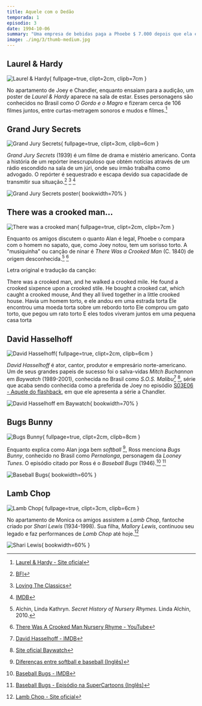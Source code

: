 ```yaml
---
title: Aquele com o Dedão
temporada: 1
episodio: 3
date: 1994-10-06
summary: "Uma empresa de bebidas paga a Phoebe $ 7.000 depois que ela encontra um dedo numa lata de refrigerante."
image: ./img/3/thumb-medium.jpg
---
```


## Laurel & Hardy

![Laurel & Hardy](./img/3/laurel-and-hardy.png){ fullpage=true, clipt=2cm, clipb=7cm }

No apartamento de Joey e Chandler, enquanto ensaiam para a audição, um poster
de *Laurel & Hardy* aparece na sala de estar. Esses personagens são conhecidos
no Brasil como *O Gordo e o Magro* e fizeram cerca de 106 filmes juntos, entre
curtas-metragem sonoros e mudos e filmes.[^laurel-and-hardy-site]

[^laurel-and-hardy-site]: [Laurel & Hardy - Site oficial](http://www.laurel-and-hardy.com/)

## Grand Jury Secrets

![Grand Jury Secrets](./img/3/grand-jury-secrets.png){ fullpage=true, clipt=3cm, clipb=6cm }

<!-- {"latex":[{"begin":{"tag":"col-1","width":0.5}}]} -->

*Grand Jury Secrets* (1939) é um filme de drama e mistério americano. Conta a história de
um repórter inescrupuloso que obtém notícias através de um rádio escondido na
sala de um júri, onde seu irmão trabalha como advogado. O repórter é sequestrado
e escapa devido sua capacidade de transmitir sua situação.[^jury-bfi] [^jury-loving]
[^jury-imdb]

<!--{"latex":[{"end":{"tag":"col-1"}},{"begin":{"tag":"col-2","width":0.5}}]}-->

![Grand Jury Secrets poster](./img/3/grand-jury-secrets-poster.jpg){ bookwidth=70% }

<!--{"latex":[{"end":{"tag":"col-2"}}]}-->

[^jury-bfi]: [BFI](https://www.bfi.org.uk/films-tv-people/4ce2b6ab720c8)
[^jury-loving]: [Loving The Classics](https://www.lovingtheclassics.com/by-title/g/grand-jury-secrets-1939.html)
[^jury-imdb]: [IMDB](https://www.imdb.com/title/tt0031390/)

## There was a crooked man...

![There was a crooked man](./img/3/crooked-man.png){ fullpage=true, clipt=2cm, clipb=7cm }

<cena>
  <phoebe
    original="- From the nursery rhyme. 'There was a crooked man, Who had a crooked smile, Who lived in a shoe, For a... while...'"
    traducao="- Da musiquinha. 'Havia um cara de sorriso torto. E morava no sapato, por um... tempo..."
  ></phoebe>
</cena>

Enquanto os amigos discutem o quanto Alan é legal, Phoebe o compara com o homem no sapato,
que, como Joey notou, tem um sorisso torto. A "musiquinha" ou canção de ninar
é *There Was a Crooked Man* (C. 1840) de origem desconhecida.[^crooked-alchin]
[^crooked-yt]

Letra original e tradução da canção:

<musica>
  <letra slot="original">
    There was a crooked man, and he walked a crooked mile.
    He found a crooked sixpence upon a crooked stile.
    He bought a crooked cat, which caught a crooked mouse,
    And they all lived together in a little crooked house.
  </letra>
  <letra slot="traducao">
    Havia um homem torto, e ele andou em uma estrada torta
    Ele encontrou uma moeda torta sobre um rebordo torto
    Ele comprou um gato torto, que pegou um rato torto
    E eles todos viveram juntos em uma pequena casa torta
  </letra>
</musica>

[^crooked-yt]: [There Was A Crooked Man Nursery Rhyme - YouTube](https://www.youtube.com/watch?v=WqyUOlz_6i4)
[^crooked-alchin]: Alchin, Linda Kathryn. *Secret History of Nursery Rhymes.* Linda Alchin, 2010.

## David Hasselhoff

![David Hasselhoff](./img/3/david-hasselhoff.png){ fullpage=true, clipt=2cm, clipb=6cm }

<cena no-breakable>
  <chandler
    original="- I'd marry him just for his David Hasselhoff impression alone."
    traducao="- Eu casaria por causa da imitação de David Hasselholff."
  ></chandler>
</cena>

*David Hasselhoff* é ator, cantor, produtor e empresário norte-americano. Um de seus
grandes papeis de sucesso foi o salva-vidas *Mitch Buchannon* em *Baywatch*
(1989-2001), conhecida no Brasil como *S.O.S. Malibu*[^hasselhoff-imdb] [^baywatch-site],
série que acaba sendo conhecida como a preferida de Joey no episódio
[S03E06 - Aquele do flashback](/temporada/3/episodio/6/), em que ele apresenta
a série a Chandler.

![David Hasselhoff em Baywatch](./img/3/david-hasselhoff-baywatch.jpg){ bookwidth=70% }

[^hasselhoff-imdb]: [David Hasselhoff - IMDB](https://www.imdb.com/name/nm0001327/)
[^baywatch-site]: [Site oficial Baywatch](https://www.baywatch.com/)

## Bugs Bunny

![Bugs Bunny](./img/3/bugs-bunny.png){ fullpage=true, clipt=2cm, clipb=8cm }

<cena>
  <ross
    original="- He was like that Bugs Bunny cartoon where Bugs is playing all the positions."
    traducao="- Ele parecia o Pernalonga no desenho em que jogava em todas as posições."
  ></ross>
</cena>

<!-- {"latex":[{"begin":{"tag":"col-1","width":0.5}}]} -->

Enquanto explica como Alan joga bem *softball* [^baseball-vs-softball],
Ross menciona *Bugs Bunny*, conhecido no Brasil como *Pernalonga*, personagem da
*Looney Tunes*. O episódio citado por Ross é o
*Baseball Bugs* (1946).[^baseball-bugs-imdb] [^baseball-bugs-sc]

<!--{"latex":[{"end":{"tag":"col-1"}},{"begin":{"tag":"col-2","width":0.5}}]}-->

![Baseball Bugs](./img/3/baseball-bugs.jpg){ bookwidth=60% }

<!--{"latex":[{"end":{"tag":"col-2"}}]}-->

[^baseball-bugs-imdb]: [Baseball Bugs - IMDB](https://www.imdb.com/title/tt0038333/)
[^baseball-bugs-sc]: [Baseball Bugs - Episódio na SuperCartoons (Inglês)](https://www.supercartoons.net/cartoon/629/bugs-bunny-baseball-bugs.html)
[^baseball-vs-softball]: [Diferenças entre softball e baseball (Inglês)](https://www.dummies.com/sports/fantasy-sports/fantasy-baseball/the-differences-between-softball-and-baseball/)

## Lamb Chop

![Lamb Chop](./img/3/lamb-chop.png){ fullpage=true, clipt=3cm, clipb=6cm }

<cena>
  <chandler
    original="- If I had a sock on my hand for 30 years, it'd be talking too."
    traducao="- Se eu usasse uma meia na mão por 30 anos, ela também ia falar."
  ></chandler>
</cena>

No apartamento de Monica os amigos assistem a *Lamb Chop*, fantoche criado por
*Shari Lewis* (1934-1998). Sua filha, *Mallory Lewis*, continuou seu legado
e faz performances de *Lamb Chop* até hoje.[^lamb-site]

![Shari Lewis](./img/3/shari-lewis.jpg){ bookwidth=60% }

[^lamb-site]: [Lamb Chop - Site oficial](https://mallorylewisandlambchop.com/faqs/)
